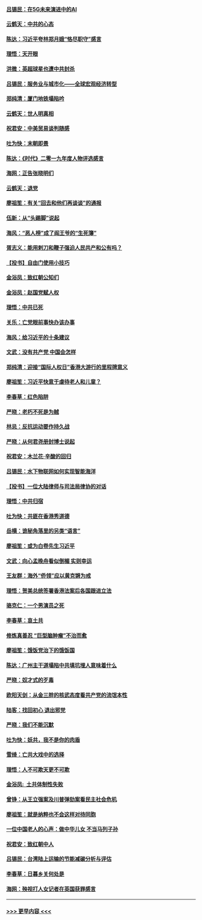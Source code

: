 #### [吕锡民：在5G未来演进中的AI](../pages/nsc993/n11730010.md?t=12190955) 
#### [云鹤天：中共的心态](../pages/nsc993/n11729906.md?t=12190955) 
#### [陈达：习近平夸林郑月娥“恪尽职守”感言](../pages/nsc993/n11729881.md?t=12190955) 
#### [理悟：天开眼](../pages/nsc993/n11729699.md?t=12190955) 
#### [洪微：英超球星也遭中共封杀](../pages/nsc993/n11727243.md?t=12190955) 
#### [吕锡民：服务业与城市化——全球宏观经济转型](../pages/nsc993/n11725845.md?t=12190955) 
#### [郑纯清：厦门地铁塌陷吟](../pages/nsc993/n11725813.md?t=12190955) 
#### [云鹤天：世人明真相](../pages/nsc993/n11725621.md?t=12190955) 
#### [祝君安：中美贸易谈判随感](../pages/nsc993/n11725609.md?t=12190955) 
#### [吐为快：末朝即景](../pages/nsc993/n11723365.md?t=12190955) 
#### [陈达：《时代》二零一九年度人物评选感言](../pages/nsc993/n11723337.md?t=12190955) 
#### [海网：正告张晓明们](../pages/nsc993/n11723228.md?t=12190955) 
#### [云鹤天：退党](../pages/nsc993/n11723056.md?t=12190955) 
#### [廖祖笙：有关“回去和他们再谈谈”的通报](../pages/nsc993/n11722442.md?t=12190955) 
#### [伍新：从“头踢脚”说起](../pages/nsc993/n11722429.md?t=12190955) 
#### [海风：“恶人榜”成了阎王爷的“生死簿”](../pages/nsc993/n11722272.md?t=12190955) 
#### [胥志义：能用剌刀和鞭子强迫人民共产和公有吗？](../pages/nsc993/n11720569.md?t=12190955) 
#### [【投书】自由门使用小技巧](../pages/nsc993/n11720180.md?t=12190955) 
#### [金浴凤：致红朝公知们](../pages/nsc993/n11720563.md?t=12190955) 
#### [金浴凤：赵国党赋人权](../pages/nsc993/n11720533.md?t=12190955) 
#### [理悟：中共已死](../pages/nsc993/n11720233.md?t=12190955) 
#### [关乐：亡党眼前事快办该办事](../pages/nsc993/n11719160.md?t=12190955) 
#### [海风：给习近平的十条建议](../pages/nsc993/n11717616.md?t=12190955) 
#### [文武：没有共产党 中国会怎样](../pages/nsc993/n11717584.md?t=12190955) 
#### [郑纯清：迎接“国际人权日”香港大游行的里程牌意义](../pages/nsc993/n11717417.md?t=12190955) 
#### [廖祖笙：习近平快意于虐待老人和儿童？](../pages/nsc993/n11715313.md?t=12190955) 
#### [李春草：红色陷阱](../pages/nsc993/n11715029.md?t=12190955) 
#### [严晓：老朽不死是为贼](../pages/nsc993/n11712910.md?t=12190955) 
#### [林忌：反抗运动要作持久战](../pages/nsc993/n11712623.md?t=12190955) 
#### [严晓：从何君尧册封博士说起](../pages/nsc993/n11712465.md?t=12190955) 
#### [祝君安：木兰花·辛酸的回归](../pages/nsc993/n11712381.md?t=12190955) 
#### [吕锡民：水下物联网如何实现智能海洋](../pages/nsc993/n11711158.md?t=12190955) 
#### [【投书】一位大陆律师与司法局律协的对话](../pages/nsc993/n11709675.md?t=12190955) 
#### [理悟：中共归宿](../pages/nsc993/n11710059.md?t=12190955) 
#### [吐为快：共匪在香港秀道德](../pages/nsc993/n11709979.md?t=12190955) 
#### [岳横：诡秘角落里的另类“语言”](../pages/nsc993/n11709792.md?t=12190955) 
#### [廖祖笙：或为白卷先生习近平](../pages/nsc993/n11708330.md?t=12190955) 
#### [文武：向心孟晚舟看似倒楣 实则幸运](../pages/nsc993/n11708236.md?t=12190955) 
#### [王友群：海外“侨领”应以黄克锵为戒](../pages/nsc993/n11706176.md?t=12190955) 
#### [理悟：贺美总统签署香港法案后各国跟进立法](../pages/nsc993/n11706853.md?t=12190955) 
#### [骆克仁：一个男演员之死](../pages/nsc993/n11706677.md?t=12190955) 
#### [李春草：哀土共](../pages/nsc993/n11706255.md?t=12190955) 
#### [修炼真善忍 “巨型脑肿瘤”不治而愈](../pages/nsc993/n11705340.md?t=12190955) 
#### [廖祖笙：饿饭党治下的饿饭国](../pages/nsc993/n11705085.md?t=12190955) 
#### [陈达：广州主干道塌陷中共填坑埋人意味着什么](../pages/nsc993/n11705046.md?t=12190955) 
#### [严晓：奴才式的歹毒](../pages/nsc993/n11704826.md?t=12190955) 
#### [欧阳天剑：从金三胖的核武态度看共产党的流氓本性](../pages/nsc993/n11702238.md?t=12190955) 
#### [陆客：找回初心 退出邪党](../pages/nsc993/n11702213.md?t=12190955) 
#### [严晓：我们不能沉默](../pages/nsc993/n11702110.md?t=12190955) 
#### [吐为快：妖共，我不是你的肉盾](../pages/nsc993/n11701366.md?t=12190955) 
#### [雪绮：亡共大戏中的选择](../pages/nsc993/n11699922.md?t=12190955) 
#### [理悟：人不可欺天更不可欺](../pages/nsc993/n11699657.md?t=12190955) 
#### [金浴凤:  土共体制性失败](../pages/nsc993/n11699361.md?t=12190955) 
#### [曾铮：从王立强案及川普弹劾案看民主社会危机](../pages/nsc993/n11699318.md?t=12190955) 
#### [廖祖笙：就是纳粹也不会这样对待同胞](../pages/nsc993/n11697658.md?t=12190955) 
#### [一位中国老人的心声：做中华儿女 不当马列子孙](../pages/nsc993/n11697525.md?t=12190955) 
#### [祝君安：致红朝中人](../pages/nsc993/n11697518.md?t=12190955) 
#### [吕锡民：台湾陆上运输的节能减碳分析与评估](../pages/nsc993/n11694983.md?t=12190955) 
#### [李春草：日暮乡关何处是](../pages/nsc993/n11694805.md?t=12190955) 
#### [海网：殃视打人女记者在英国获罪感言](../pages/nsc993/n11693832.md?t=12190955) 

----
#### [ >>> 更早内容 <<< ](../indexes/nsc993-earlier.md)
